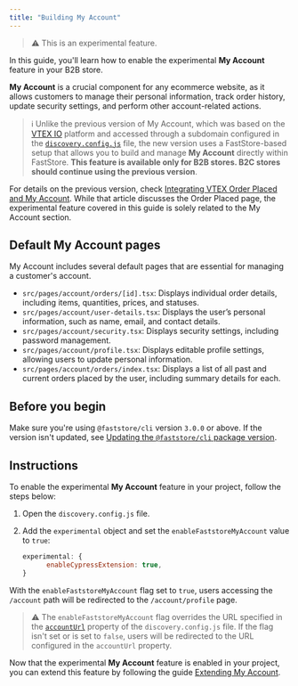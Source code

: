 ```yaml
---
title: "Building My Account"
---
```


>⚠️ This is an experimental feature.

In this guide, you'll learn how to enable the experimental **My Account** feature in your B2B store.

**My Account** is a crucial component for any ecommerce website, as it allows customers to manage their personal information, track order history, update security settings, and perform other account-related actions.

>ℹ️ Unlike the previous version of My Account, which was based on the [VTEX IO](https://developers.vtex.com/docs/guides/vtex-io-documentation-what-is-vtex-io) platform and accessed through a subdomain configured in the [`discovery.config.js`](https://developers.vtex.com/docs/guides/faststore/project-structure-config-options) file, the new version uses a FastStore-based setup that allows you to build and manage **My Account** directly within FastStore. **This feature is available only for B2B stores. B2C stores should continue using the previous version**.

For details on the previous version, check [Integrating VTEX Order Placed and My Account](https://developers.vtex.com/docs/guides/faststore/go-live-4-integrating-the-vtex-order-placed-and-my-account). While that article discusses the Order Placed page, the experimental feature covered in this guide is solely related to the My Account section.

## Default My Account pages

My Account includes several default pages that are essential for managing a customer's account.

- `src/pages/account/orders/[id].tsx`: Displays individual order details, including items, quantities, prices, and statuses.
- `src/pages/account/user-details.tsx`: Displays the user’s personal information, such as name, email, and contact details.
- `src/pages/account/security.tsx`: Displays security settings, including password management.
- `src/pages/account/profile.tsx`: Displays editable profile settings, allowing users to update personal information.
- `src/pages/account/orders/index.tsx`: Displays a list of all past and current orders placed by the user, including summary details for each.

## Before you begin

Make sure you're using `@faststore/cli` version `3.0.0` or above.  If the version isn't updated, see [Updating the `@faststore/cli` package version](https://developers.vtex.com/docs/guides/faststore/project-structure-updating-the-cli-package-version).

## Instructions

To enable the experimental **My Account** feature in your project, follow the steps below:

1. Open the `discovery.config.js` file.
2. Add the `experimental` object and set the `enableFaststoreMyAccount` value to `true`:

    ```js discovery.config.js mark=2
    experimental: {
          enableCypressExtension: true,
    }
    ```

With the `enableFaststoreMyAccount` flag set to `true`, users accessing the `/account` path will be redirected to the `/account/profile` page.

>⚠️ The `enableFaststoreMyAccount` flag overrides the URL specified in the [`accountUrl`](https://developers.vtex.com/docs/guides/faststore/project-structure-config-options#accounturl) property of the `discovery.config.js` file. If the flag isn't set or is set to `false`, users will be redirected to the URL configured in the `accountUrl` property.

Now that the experimental **My Account** feature is enabled in your project, you can extend this feature by following the guide [Extending My Account](https://developers.vtex.com/docs/guides/faststore/my-account-extensions).
